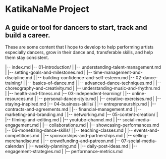 # KatikaNaMe Project
## A guide or tool for dancers to start, track and build a career.
These are some content that I hope to develop to help performing artists especially dancers, grow in their dance and, transferable skills, and help them stay consistent. 

|-- index.md
|-- 01-introduction/
|   |-- understanding-talent-management.md
|   |-- setting-goals-and-milestones.md
|   |-- time-management-and-discipline.md
|   |-- building-confidence-and-self-esteem.md
|-- 02-dance-training/
|   |-- basics-of-dance.md
|   |-- advanced-dance-techniques.md
|   |-- choreography-and-creativity.md
|   |-- understanding-music-and-rhythm.md
|   |-- health-and-fitness.md
|-- 03-independent-learning/
|   |-- online-resources.md
|   |-- personal-dance-style.md
|   |-- creative-exercises.md
|   |-- staying-inspired.md
|-- 04-business-skills/
|   |-- entrepreneurship.md
|   |-- contracts-and-agreements.md
|   |-- financial-management.md
|   |-- marketing-and-branding.md
|   |-- networking.md
|-- 05-content-creation/
|   |-- filming-and-editing.md
|   |-- youtube-channel.md
|   |-- social-media-engagement.md
|   |-- collaborations.md
|   |-- showcasing-performances.md
|-- 06-monetizing-dance-skills/
|   |-- teaching-classes.md
|   |-- events-and-competitions.md
|   |-- sponsorships-and-partnerships.md
|   |-- selling-merchandise.md
|   |-- crowdfunding-and-patreon.md
|-- 07-social-media-calendar/
|   |-- weekly-planning.md
|   |-- daily-post-ideas.md
|   |-- engagement-strategies.md
|   |-- performance-metrics.md

